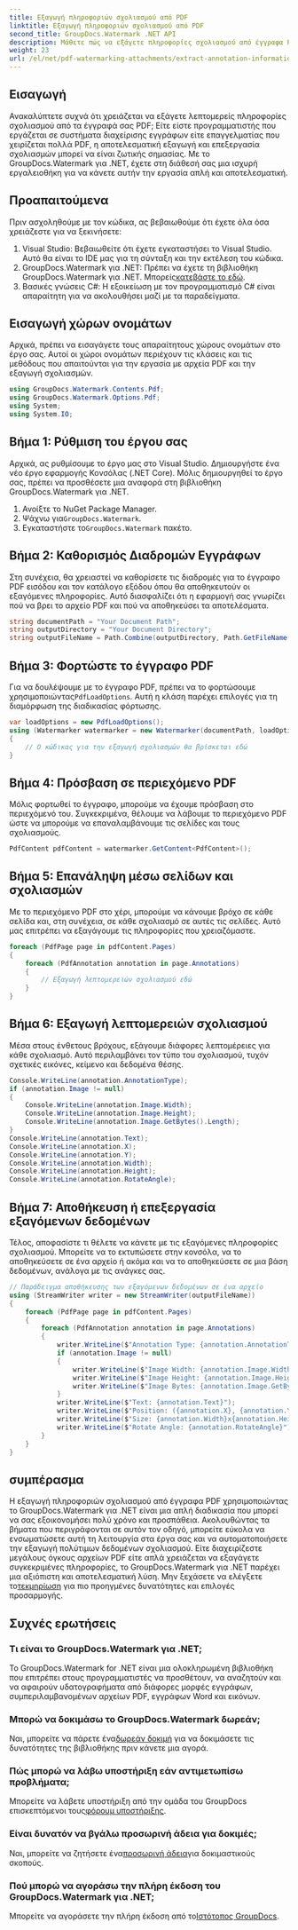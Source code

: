 ```yaml
---
title: Εξαγωγή πληροφοριών σχολιασμού από PDF
linktitle: Εξαγωγή πληροφοριών σχολιασμού από PDF
second_title: GroupDocs.Watermark .NET API
description: Μάθετε πώς να εξάγετε πληροφορίες σχολιασμού από έγγραφα PDF χρησιμοποιώντας το GroupDocs.Watermark για .NET σε αυτόν τον αναλυτικό, βήμα προς βήμα οδηγό.
weight: 23
url: /el/net/pdf-watermarking-attachments/extract-annotation-information-pdf/
---
```

## Εισαγωγή
Ανακαλύπτετε συχνά ότι χρειάζεται να εξάγετε λεπτομερείς πληροφορίες σχολιασμού από τα έγγραφά σας PDF; Είτε είστε προγραμματιστής που εργάζεται σε συστήματα διαχείρισης εγγράφων είτε επαγγελματίας που χειρίζεται πολλά PDF, η αποτελεσματική εξαγωγή και επεξεργασία σχολιασμών μπορεί να είναι ζωτικής σημασίας. Με το GroupDocs.Watermark για .NET, έχετε στη διάθεσή σας μια ισχυρή εργαλειοθήκη για να κάνετε αυτήν την εργασία απλή και αποτελεσματική.
## Προαπαιτούμενα
Πριν ασχοληθούμε με τον κώδικα, ας βεβαιωθούμε ότι έχετε όλα όσα χρειάζεστε για να ξεκινήσετε:
1. Visual Studio: Βεβαιωθείτε ότι έχετε εγκαταστήσει το Visual Studio. Αυτό θα είναι το IDE μας για τη σύνταξη και την εκτέλεση του κώδικα.
2.  GroupDocs.Watermark για .NET: Πρέπει να έχετε τη βιβλιοθήκη GroupDocs.Watermark για .NET. Μπορείς[κατεβάστε το εδώ](https://releases.groupdocs.com/Watermark/net/).
3. Βασικές γνώσεις C#: Η εξοικείωση με τον προγραμματισμό C# είναι απαραίτητη για να ακολουθήσει μαζί με τα παραδείγματα.
## Εισαγωγή χώρων ονομάτων
Αρχικά, πρέπει να εισαγάγετε τους απαραίτητους χώρους ονομάτων στο έργο σας. Αυτοί οι χώροι ονομάτων περιέχουν τις κλάσεις και τις μεθόδους που απαιτούνται για την εργασία με αρχεία PDF και την εξαγωγή σχολιασμών.
```csharp
using GroupDocs.Watermark.Contents.Pdf;
using GroupDocs.Watermark.Options.Pdf;
using System;
using System.IO;
```
## Βήμα 1: Ρύθμιση του έργου σας
Αρχικά, ας ρυθμίσουμε το έργο μας στο Visual Studio. Δημιουργήστε ένα νέο έργο εφαρμογής Κονσόλας (.NET Core). Μόλις δημιουργηθεί το έργο σας, πρέπει να προσθέσετε μια αναφορά στη βιβλιοθήκη GroupDocs.Watermark για .NET.
1. Ανοίξτε το NuGet Package Manager.
2.  Ψάχνω για`GroupDocs.Watermark`.
3.  Εγκαταστήστε το`GroupDocs.Watermark` πακέτο.
## Βήμα 2: Καθορισμός Διαδρομών Εγγράφων
Στη συνέχεια, θα χρειαστεί να καθορίσετε τις διαδρομές για το έγγραφο PDF εισόδου και τον κατάλογο εξόδου όπου θα αποθηκευτούν οι εξαγόμενες πληροφορίες. Αυτό διασφαλίζει ότι η εφαρμογή σας γνωρίζει πού να βρει το αρχείο PDF και πού να αποθηκεύσει τα αποτελέσματα.
```csharp
string documentPath = "Your Document Path";
string outputDirectory = "Your Document Directory";
string outputFileName = Path.Combine(outputDirectory, Path.GetFileName(documentPath));
```
## Βήμα 3: Φορτώστε το έγγραφο PDF
 Για να δουλέψουμε με το έγγραφο PDF, πρέπει να το φορτώσουμε χρησιμοποιώντας`PdfLoadOptions`. Αυτή η κλάση παρέχει επιλογές για τη διαμόρφωση της διαδικασίας φόρτωσης.
```csharp
var loadOptions = new PdfLoadOptions();
using (Watermarker watermarker = new Watermarker(documentPath, loadOptions))
{
    // Ο κώδικας για την εξαγωγή σχολιασμών θα βρίσκεται εδώ
}
```
## Βήμα 4: Πρόσβαση σε περιεχόμενο PDF
Μόλις φορτωθεί το έγγραφο, μπορούμε να έχουμε πρόσβαση στο περιεχόμενό του. Συγκεκριμένα, θέλουμε να λάβουμε το περιεχόμενο PDF ώστε να μπορούμε να επαναλαμβάνουμε τις σελίδες και τους σχολιασμούς.
```csharp
PdfContent pdfContent = watermarker.GetContent<PdfContent>();
```
## Βήμα 5: Επανάληψη μέσω σελίδων και σχολιασμών
Με το περιεχόμενο PDF στο χέρι, μπορούμε να κάνουμε βρόχο σε κάθε σελίδα και, στη συνέχεια, σε κάθε σχολιασμό σε αυτές τις σελίδες. Αυτό μας επιτρέπει να εξαγάγουμε τις πληροφορίες που χρειαζόμαστε.
```csharp
foreach (PdfPage page in pdfContent.Pages)
{
    foreach (PdfAnnotation annotation in page.Annotations)
    {
        // Εξαγωγή λεπτομερειών σχολιασμού εδώ
    }
}
```
## Βήμα 6: Εξαγωγή λεπτομερειών σχολιασμού
Μέσα στους ένθετους βρόχους, εξάγουμε διάφορες λεπτομέρειες για κάθε σχολιασμό. Αυτό περιλαμβάνει τον τύπο του σχολιασμού, τυχόν σχετικές εικόνες, κείμενο και δεδομένα θέσης.
```csharp
Console.WriteLine(annotation.AnnotationType);
if (annotation.Image != null)
{
    Console.WriteLine(annotation.Image.Width);
    Console.WriteLine(annotation.Image.Height);
    Console.WriteLine(annotation.Image.GetBytes().Length);
}
Console.WriteLine(annotation.Text);
Console.WriteLine(annotation.X);
Console.WriteLine(annotation.Y);
Console.WriteLine(annotation.Width);
Console.WriteLine(annotation.Height);
Console.WriteLine(annotation.RotateAngle);
```
## Βήμα 7: Αποθήκευση ή επεξεργασία εξαγόμενων δεδομένων
Τέλος, αποφασίστε τι θέλετε να κάνετε με τις εξαγόμενες πληροφορίες σχολιασμού. Μπορείτε να το εκτυπώσετε στην κονσόλα, να το αποθηκεύσετε σε ένα αρχείο ή ακόμα και να το αποθηκεύσετε σε μια βάση δεδομένων, ανάλογα με τις ανάγκες σας.
```csharp
// Παράδειγμα αποθήκευσης των εξαγόμενων δεδομένων σε ένα αρχείο
using (StreamWriter writer = new StreamWriter(outputFileName))
{
    foreach (PdfPage page in pdfContent.Pages)
    {
        foreach (PdfAnnotation annotation in page.Annotations)
        {
            writer.WriteLine($"Annotation Type: {annotation.AnnotationType}");
            if (annotation.Image != null)
            {
                writer.WriteLine($"Image Width: {annotation.Image.Width}");
                writer.WriteLine($"Image Height: {annotation.Image.Height}");
                writer.WriteLine($"Image Bytes: {annotation.Image.GetBytes().Length}");
            }
            writer.WriteLine($"Text: {annotation.Text}");
            writer.WriteLine($"Position: ({annotation.X}, {annotation.Y})");
            writer.WriteLine($"Size: {annotation.Width}x{annotation.Height}");
            writer.WriteLine($"Rotate Angle: {annotation.RotateAngle}");
        }
    }
}
```
## συμπέρασμα
Η εξαγωγή πληροφοριών σχολιασμού από έγγραφα PDF χρησιμοποιώντας το GroupDocs.Watermark για .NET είναι μια απλή διαδικασία που μπορεί να σας εξοικονομήσει πολύ χρόνο και προσπάθεια. Ακολουθώντας τα βήματα που περιγράφονται σε αυτόν τον οδηγό, μπορείτε εύκολα να ενσωματώσετε αυτή τη λειτουργία στα έργα σας και να αυτοματοποιήσετε την εξαγωγή πολύτιμων δεδομένων σχολιασμού.
 Είτε διαχειρίζεστε μεγάλους όγκους αρχείων PDF είτε απλά χρειάζεται να εξαγάγετε συγκεκριμένες πληροφορίες, το GroupDocs.Watermark για .NET παρέχει μια αξιόπιστη και αποτελεσματική λύση. Μην ξεχάσετε να ελέγξετε το[τεκμηρίωση](https://tutorials.groupdocs.com/Watermark/net/) για πιο προηγμένες δυνατότητες και επιλογές προσαρμογής.
## Συχνές ερωτήσεις
### Τι είναι το GroupDocs.Watermark για .NET;
Το GroupDocs.Watermark for .NET είναι μια ολοκληρωμένη βιβλιοθήκη που επιτρέπει στους προγραμματιστές να προσθέτουν, να αναζητούν και να αφαιρούν υδατογραφήματα από διάφορες μορφές εγγράφων, συμπεριλαμβανομένων αρχείων PDF, εγγράφων Word και εικόνων.
### Μπορώ να δοκιμάσω το GroupDocs.Watermark δωρεάν;
 Ναι, μπορείτε να πάρετε ένα[δωρεάν δοκιμή](https://releases.groupdocs.com/) για να δοκιμάσετε τις δυνατότητες της βιβλιοθήκης πριν κάνετε μια αγορά.
### Πώς μπορώ να λάβω υποστήριξη εάν αντιμετωπίσω προβλήματα;
 Μπορείτε να λάβετε υποστήριξη από την ομάδα του GroupDocs επισκεπτόμενοι τους[φόρουμ υποστήριξης](https://forum.groupdocs.com/c/watermark/19).
### Είναι δυνατόν να βγάλω προσωρινή άδεια για δοκιμές;
 Ναι, μπορείτε να ζητήσετε ένα[προσωρινή άδεια](https://purchase.groupdocs.com/temporary-license/)για δοκιμαστικούς σκοπούς.
### Πού μπορώ να αγοράσω την πλήρη έκδοση του GroupDocs.Watermark για .NET;
 Μπορείτε να αγοράσετε την πλήρη έκδοση από το[Ιστότοπος GroupDocs](https://purchase.groupdocs.com/buy).